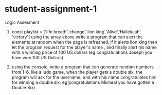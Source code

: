 # student-assignment-1
Logic Assesment
1. const playlist = ['life breath','change','lion king','Alive','Hallelujah', 'victory']
using the array above write a program that can alert the elements at random when the page is refreshed, if it alerts lion king then let the program request for the player's name , and finally alert his name with a winning price of 100 US dollars (eg congratulations Joseph you have won 100 US Dollars)

2. using the console, write a program that can generate random numbers from 1-6, like a ludo game, when the player gets a double six, the program will ask for the username, and with his name congratulates him for winning a double six, eg(congratulations Micheal you have gotten a Double Six)
